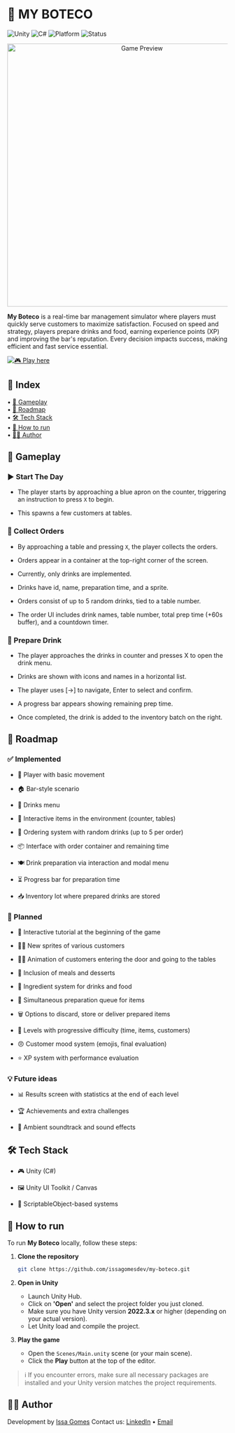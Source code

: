 <h1>🍻 MY BOTECO</h1>

![Unity](https://img.shields.io/badge/unity-%23000000.svg?style=for-the-badge&logo=unity&logoColor=white)
![C#](https://img.shields.io/badge/c%23-%23239120.svg?style=for-the-badge&logo=csharp&logoColor=white)
![Platform](https://img.shields.io/badge/Platform-PC-green?style=for-the-badge)
![Status](https://img.shields.io/badge/🛠️%20In%20Development-FF8C00?style=for-the-badge)


<p align="center">
  <img src="https://mb-media.byissa.tech/img/preview.png" alt="Game Preview" width="600"/>
</p>

**My Boteco** is a real-time bar management simulator where players must quickly serve customers to maximize satisfaction. Focused on speed and strategy, players prepare drinks and food, earning experience points (XP) and improving the bar's reputation. Every decision impacts success, making efficient and fast service essential.

[![🎮 Play here](https://img.shields.io/badge/🎮%20Play%20here-My%20Boteco-blueviolet?style=for-the-badge)](https://my-boteco.byissa.tech)

<h2>🧭 Index</h2>

<p>
  • <a href="#gameplay">🧩 Gameplay</a><br/> 
  • <a href="#roadmap">🚧 Roadmap</a><br/>
  • <a href="#tech-stack">🛠️ Tech Stack</a><br/>
  • <a href="#how-to-run">🚀 How to run</a><br/>
  • <a href="#author">🧑‍💻 Author</a><br/>
</p>

<h2 id="gameplay">🧩 Gameplay</h2>

### ▶️ Start The Day

- The player starts by approaching a blue apron on the counter, triggering an instruction to press `X` to begin.

- This spawns a few customers at tables.

### 🧾 Collect Orders

- By approaching a table and pressing `X`, the player collects the orders.

- Orders appear in a container at the top-right corner of the screen.

- Currently, only drinks are implemented.

- Drinks have id, name, preparation time, and a sprite.

- Orders consist of up to 5 random drinks, tied to a table number.

- The order UI includes drink names, table number, total prep time (+60s buffer), and a countdown timer.

### 🥤 Prepare Drink

- The player approaches the drinks in counter and presses X to open the drink menu.

- Drinks are shown with icons and names in a horizontal list.

- The player uses [→] to navigate, Enter to select and confirm.

- A progress bar appears showing remaining prep time.

- Once completed, the drink is added to the inventory batch on the right.

<h2 id="roadmap">🚧 Roadmap</h2>

### ✅ Implemented

- 👤 Player with basic movement

- 🏠 Bar-style scenario

- 🧾 Drinks menu

- 🧊 Interactive items in the environment (counter, tables)

- 🍹 Ordering system with random drinks (up to 5 per order)

- 📦 Interface with order container and remaining time

- 🍽️ Drink preparation via interaction and modal menu

- ⏳ Progress bar for preparation time

- 📥 Inventory lot where prepared drinks are stored

### 🔄 Planned

- 📘 Interactive tutorial at the beginning of the game

- 🧍‍♂️ New sprites of various customers

- 🚶‍♂️ Animation of customers entering the door and going to the tables

- 🍔 Inclusion of meals and desserts

- 🧅 Ingredient system for drinks and food

- 🔁 Simultaneous preparation queue for items

- 🗑️ Options to discard, store or deliver prepared items

- 🔼 Levels with progressive difficulty (time, items, customers)

- 😠 Customer mood system (emojis, final evaluation)

- ⭐ XP system with performance evaluation

### 💡 Future ideas

- 📊 Results screen with statistics at the end of each level

- 🏆 Achievements and extra challenges

- 🎵 Ambient soundtrack and sound effects

<h2 id="tech-stack">🛠️ Tech Stack</h2>

- 🎮 Unity (C#)

- 🖼️ Unity UI Toolkit / Canvas

- 🧠 ScriptableObject-based systems


<h2 id="how-to-run">🚀 How to run</h2>

To run **My Boteco** locally, follow these steps:

1. **Clone the repository**
   ```bash
   git clone https://github.com/issagomesdev/my-boteco.git
   ```
2. **Open in Unity**
   - Launch Unity Hub.
   - Click on **'Open'** and select the project folder you just cloned.
   - Make sure you have Unity version **2022.3.x** or higher (depending on your actual version).
   - Let Unity load and compile the project.

3. **Play the game**
   - Open the `Scenes/Main.unity` scene (or your main scene).
   - Click the **Play** button at the top of the editor.

> ℹ️ If you encounter errors, make sure all necessary packages are installed and your Unity version matches the project requirements.

<h2 id="author">🧑‍💻 Author</h2>

Development by [Issa Gomes](https://github.com/issagomesdev)
Contact us: [LinkedIn](https://linkedin.com/in/issagomesdev) • [Email](mailto:byissag@gmail.com)

